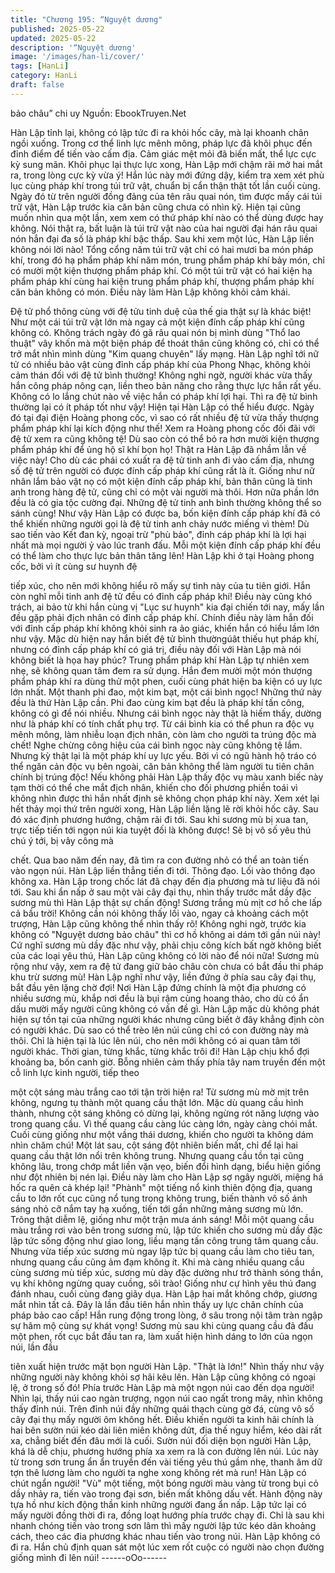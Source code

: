 ```yaml
---
title: "Chương 195: “Nguyệt dương"
published: 2025-05-22
updated: 2025-05-22
description: '“Nguyệt dương'
image: '/images/han-li/cover/'
tags: [HanLi]
category: HanLi
draft: false
---
```


bảo châu” chi uy
Nguồn: EbookTruyen.Net

Hàn Lập tỉnh lại, không có lập tức đi ra khỏi hốc cây, mà lại
khoanh chân ngồi xuống.
Trong cơ thể linh lực mênh mông, pháp lực đã khôi phục đến đỉnh
điểm để tiến vào cấm địa.
Cảm giác mệt mỏi đã biến mất, thể lực cực kỳ sung mãn.
Khôi phục lại thực lực xong, Hàn Lập mới chậm rãi mở hai mắt ra,
trong lòng cực kỳ vừa ý!
Hắn lúc này mới đứng dậy, kiểm tra xem xét phù lục cùng pháp
khí trong túi trữ vật, chuẩn bị cẩn thận thật tốt lần cuối cùng.
Ngày đó từ trên người đồng đảng của tên râu quai nón, tìm được
mấy cái túi trữ vật, Hàn Lập trước kia căn bản cũng chưa có nhìn
kỹ. Hiện tại cũng muốn nhìn qua một lần, xem xem có thứ pháp
khí nào có thể dùng được hay không.
Nói thật ra, bất luận là túi trữ vật nào của hai người đại hán râu
quai nón hẳn đại đa số là pháp khí bậc thấp. Sau khi xem một lúc,
Hàn Lập liền không nói lời nào!
Tổng cổng năm túi trữ vật chỉ có hai mươi ba món pháp khí, trong
đó hạ phẩm pháp khí năm món, trung phẩm pháp khí bảy món,
chỉ có mười một kiện thượng phẩm pháp khí.
Có một túi trữ vật có hai kiện hạ phẩm pháp khí cùng hai kiện
trung phẩm pháp khí, thượng phẩm pháp khí căn bản không có
món. Điều này làm Hàn Lập không khỏi cảm khái.

Đệ tử phổ thông cùng với đệ tửu tinh duệ của thế gia thật sự là
khác biệt!
Như một cái túi trữ vật lớn mà ngay cả một kiện đính cấp pháp
khí cũng không có. Không trách ngày đó gã râu quai nón bị mình
dùng "Thổ lao thuật" vây khốn mà một biện pháp để thoát thân
cũng không có, chỉ có thể trở mắt nhìn mình dùng "Kim quang
chuyên" lấy mạng.
Hàn Lập nghĩ tới nữ tử có nhiều bảo vật cùng đỉnh cấp pháp khí
của Phong Nhạc, không khỏi cảm thán đối với đệ tử bình thường!
Không nghi ngờ, người khác vừa thấy hắn công pháp nông cạn,
liền theo bản năng cho rằng thực lực hắn rất yếu. Không có lo
lắng chút nào về việc hắn có pháp khí lợi hại. Thì ra đệ tử bình
thường lại có ít pháp tốt như vậy!
Hiện tại Hàn Lập có thể hiểu được. Ngày đó tại đại điện Hoàng
phong cốc, vì sao có rất nhiều đệ tử vừa thấy thượng phẩm pháp
khí lại kích động như thế! Xem ra Hoàng phong cốc đối đãi với đệ
tử xem ra cũng không tệ! Dù sao còn có thể bỏ ra hơn mười kiện
thượng phẩm pháp khí để ủng hộ sĩ khí bọn họ!
Thật ra Hàn Lập đã nhầm lẫn về việc này! Cho dù các phái có
xuất ra đệ tử tinh anh đi vào cấm địa, nhưng số đệ tử trên người
có được đính cấp pháp khí cũng rất là ít.
Giống như nữ nhân lắm bảo vật nọ có một kiện đính cấp pháp
khí, bản thân cũng là tinh anh trong hàng đệ tử, cũng chỉ có một
vài người mà thôi. Hơn nữa phần lớn đều là có gia tộc cường đại.
Những đệ tử tinh anh bình thường không thể so sánh cùng!
Như vậy Hàn Lập có được ba, bốn kiện đính cấp pháp khí đã có
thể khiến những người gọi là đệ tử tinh anh chảy nước miếng vì
thèm! Dù sao tiến vào Kết đan kỳ, ngoại trừ "phù bảo", đỉnh cáp
pháp khí là lợi hại nhất mà mọi người ỷ vào lúc tranh đấu. Mỗi
một kiện đính cấp pháp khí đều có thể làm cho thực lực bản thân
tăng lên!
Hàn Lập khi ở tại Hoàng phong cốc, bởi vì ít cùng sư huynh đệ

tiếp xúc, cho nên mới không hiểu rõ mấy sự tình này của tu tiên
giới. Hắn còn nghĩ mỗi tinh anh đệ tử đều có đỉnh cấp pháp khí!
Điều này cũng khó trách, ai bảo từ khi hắn cùng vị "Lục sư huynh"
kia đại chiến tới nay, mấy lần đều gặp phải địch nhân có đỉnh cấp
pháp khí. Chính điều này làm hắn đối với đỉnh cấp pháp khí
không khỏi sinh ra ảo giác, khiến hắn có hiểu lầm lớn như vậy.
Mặc dù hiện nay hắn biết đệ tử bình thườngúât thiếu hụt pháp
khí, nhưng có đỉnh cấp pháp khí có giá trị, điều này đối với Hàn
Lập mà nói không biết là họa hay phúc?
Trung phẩm pháp khí Hàn Lập tự nhiên xem nhẹ, sẽ không quan
tâm đem ra sử dụng. Hắn đem mười một món thượng phẩm pháp
khí ra dùng thử một phen, cuối cùng phát hiện ba kiện có uy lực
lớn nhất.
Một thanh phi đao, một kim bạt, một cái bình ngọc! Những thứ
này đều là thứ Hàn Lập cần.
Phi đao cùng kim bạt đều là pháp khí tấn công, không có gì để nói
nhiều. Nhưng cái bình ngọc này thật là hiếm thấy, dường như là
pháp khí có tính chất phụ trợ.
Từ cái bình kia có thể phun ra độc vụ mênh mông, làm nhiễu loạn
địch nhân, còn làm cho người ta trúng độc mà chết! Nghe chừng
công hiệu của cái bình ngọc này cũng không tệ lắm. Nhưng kỳ
thật lại là một pháp khí uy lực yếu. Bởi vì có ngũ hành hộ tráo có
thể ngăn cản độc vụ bên ngoài, căn bản không thể làm người tu
tiên chân chính bị trúng độc!
Nếu không phải Hàn Lập thấy độc vụ màu xanh biếc này tạm thời
có thể che mắt địch nhân, khiến cho đối phương phiền toái vì
không nhìn được thì hắn nhất định sẽ không chọn pháp khí này.
Xem xét lại hết thảy mọi thứ trên người xong, Hàn Lập liền lặng lẽ
rời khỏi hốc cây. Sau đó xác định phương hướng, chậm rãi đi tới.
Sau khi sương mù bị xua tan, trực tiếp tiến tới ngọn núi kia tuyệt
đối là không được! Sẽ bị vô số yêu thú chú ý tới, bị vây công mà

chết. Qua bao năm đến nay, đã tìm ra con đường nhỏ có thể an
toàn tiến vào ngọn núi. Hàn Lập liền thẳng tiến đi tới.
Thông đạo.
Lối vào thông đạo không xa. Hàn Lập trong chốc lát đã chạy đến
địa phương mà tư liệu đã nói tới.
Sau khi ẩn nấp ở sau một vài cây đại thụ, nhìn thấy trước mắt dầy
đặc sương mù thì Hàn Lập thật sự chấn động!
Sương trắng mù mịt cơ hồ che lấp cả bầu trời! Không cần nói
không thấy lối vào, ngay cả khoảng cách một trượng, Hàn Lập
cũng không thể nhìn thấy rõ!
Không nghi ngờ, trước kia không có "Nguyệt dương bảo châu" thì
cơ hồ không ai dám tới gần núi này! Cứ nghĩ sương mù dầy đặc
như vậy, phải chịu công kích bất ngờ không biết của các loại yêu
thú, Hàn Lập cũng không có lời nào để nói nữa!
Sương mù rộng như vậy, xem ra đệ tử đang giữ bảo châu còn
chưa có bắt đầu thi pháp khu trừ sương mù!
Hàn Lập nghĩ như vậy, liền đứng ở phía sau cây đại thụ, bắt đầu
yên lặng chờ đợi!
Nơi Hàn Lập đứng chính là một địa phương có nhiều sương mù,
khắp nơi đều là bụi rậm cùng hoang thảo, cho dù có ẩn dấu mười
mấy người cũng không có vấn đề gì.
Hàn Lập mặc dù không phát hiện sự tồn tại của những người
khác nhưng cũng biết ở đây khẳng định còn có người khác. Dù
sao có thể trèo lên núi cũng chỉ có con đường này mà thôi. Chỉ là
hiện tại là lúc lên núi, cho nên mới không có ai quan tâm tới người
khác.
Thời gian, từng khắc, từng khắc trôi đi!
Hàn Lập chịu khổ đợi khoảng ba, bốn canh giờ. Bỗng nhiên cảm
thấy phía tây nam truyền đến một cỗ linh lực kinh người, tiếp theo

một cột sáng màu trắng cao tới tận trời hiện ra! Từ sương mù mờ
mịt trên không, ngưng tụ thành một quang cầu thật lớn.
Mặc dù quang cầu hình thành, nhưng cột sáng không có dừng lại,
không ngừng rót năng lượng vào trong quang cầu. Vì thế quang
cầu càng lúc càng lớn, ngày càng chói mắt. Cuối cùng giống như
một vầng thái dương, khiến cho người ta không dám nhìn chăm
chú!
Một lát sau, cột sáng đột nhiên biến mất, chỉ để lại hai quang cầu
thật lớn nổi trên không trung.
Nhưng quang cầu tồn tại cũng không lâu, trong chớp mắt liền vặn
vẹo, biến đổi hình dạng, biểu hiện giống như đột nhiên bị nén lại.
Điều này làm cho Hàn Lập sợ ngây người, miệng há hốc ra quên
cả khép lại!
"Phành" một tiếng nổ kinh thiên động địa, quang cầu to lớn rốt cục
cũng nổ tung trong không trung, biến thành vô số ánh sáng nhỏ
cỡ nắm tay hạ xuống, tiến tới gần những mảng sương mù lớn.
Trông thật diễm lệ, giống như một trận mưa ánh sáng!
Mỗi một quang cầu màu trắng rơi vào bên trong sương mù, lập
tức khiến cho sương mù dầy đặc lập tức sống động như giao
long, liều mạng tấn công trung tâm quang cầu. Nhưng vừa tiếp
xúc sương mù ngay lập tức bị quang cầu làm cho tiêu tan, nhưng
quang cầu cũng ảm đạm không ít.
Khi mà càng nhiều quang cầu cùng sương mù tiếp xúc, sương
mù dày đặc dường như trở thành sóng thần, vụ khí không ngừng
quay cuồng, sôi trào! Giống như cự hình yêu thú đang đánh nhau,
cuối cùng đang giãy dụa.
Hàn Lập hai mắt không chớp, giương mắt nhìn tất cả. Đây là lần
đầu tiên hắn nhìn thấy uy lực chân chính của pháp bảo cao cấp!
Hắn rung động trong lòng, ở sâu trong nội tâm tràn ngập sự hâm
mộ cùng sự khát vọng!
Sương mù sau khi cùng quang cầu đả đấu một phen, rốt cục bắt
đầu tan ra, làm xuất hiện hình dáng to lớn của ngọn núi, lần đầu

tiên xuất hiện trước mặt bọn người Hàn Lập.
"Thật là lớn!"
Nhìn thấy như vậy những người này không khỏi sợ hãi kêu lên.
Hàn Lập cũng không có ngoại lệ, ở trong số đó!
Phía trước Hàn Lập mà một ngọn núi cao đến dọa người!
Nhìn lại, thấy núi cao ngàn trượng, ngọn núi cao ngất trong mây,
nhìn không thấy đỉnh núi. Trên đỉnh núi đầy những quái thạch
cùng gờ đá, cùng vô số cây đại thụ mấy người ôm không hết.
Điều khiến người ta kinh hãi chính là hai bên sườn núi kéo dài
liên miên không dứt, địa thế nguy hiểm, kéo dài rất xa, chẳng biết
đến đâu mới là cuối.
Sườn núi đối diện bọn người Hàn Lập, khá là dễ chịu, phương
hướng phía xa xem ra là con đường lên núi.
Lúc này từ trong sơn trung ẩn ẩn truyền đến vài tiếng yêu thú
gầm nhẹ, thanh âm dữ tợn thê lương làm cho người ta nghe xong
không rét mà run!
Hàn Lập có chút ngẩn người!
"Vù" một tiếng, một bóng người màu vàng từ trong bụi cỏ dầy
nhảy ra, tiến vào trong đại sơn, biến mất không dấu vết.
Hành động này tựa hồ như kích động thần kinh những người
đang ẩn nấp. Lập tức lại có mấy người đồng thời đi ra, đồng loạt
hướng phía trước chạy đi. Chỉ là sau khi nhanh chóng tiến vào
trong sơn lâm thì mấy người lập tức kéo dãn khoảng cách, theo
các đia phương khác nhau tiến vào trong núi.
Hàn Lập không có đi ra. Hắn chủ định quan sát một lúc xem rốt
cuộc có người nào chọn đường giống mình đi lên núi!
------oOo------

